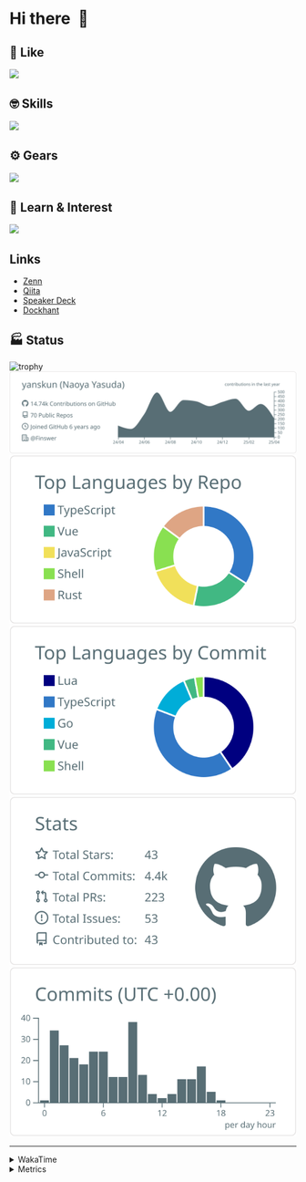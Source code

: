 # Hi there&nbsp; :wave:

## 💌 Like
<img src="https://go-skill-icons.vercel.app/api/icons?i=github" />

## 🤓 Skills
<img src="https://go-skill-icons.vercel.app/api/icons?i=js,ts,vue,nuxtjs,react,nextjs,go,lua,git" />

## ⚙️ Gears
<img src="https://go-skill-icons.vercel.app/api/icons?i=neovim,vscode,githubcopilot,alacritty,tmux" />

## 📖 Learn & Interest
<img src="https://go-skill-icons.vercel.app/api/icons?i=rust,deno,css,zig,playwright,githubactions,storybook,netlify,eslint" />

## Links
- [Zenn](https://zenn.dev/yanskun)
- [Qiita](https://qiita.com/yanskun)
- [Speaker Deck](https://speakerdeck.com/yanskun)
- [Dockhant](https://www.dockhunt.com/users/yanskun)

<!-- https://github.com/ryo-ma/github-profile-trophy -->

## 🏭 Status

<img src="https://github-profile-trophy.vercel.app/?username=yanskun&theme=onedark&row=1" alt="trophy">

<!-- https://github.com/vn7n24fzkq/github-profile-summary-cards -->
<picture>
  <source media="(prefers-color-scheme: dark)" srcset="https://raw.githubusercontent.com/yanskun/yanskun/master/profile-summary-card-output/nord_dark/0-profile-details.svg">
 <img src="https://raw.githubusercontent.com/yanskun/yanskun/master/profile-summary-card-output/default/0-profile-details.svg">
</picture>
<br>
<picture>
  <source media="(prefers-color-scheme: dark)" srcset="https://raw.githubusercontent.com/yanskun/yanskun/master/profile-summary-card-output/nord_dark/1-repos-per-language.svg">
 <img src="https://raw.githubusercontent.com/yanskun/yanskun/master/profile-summary-card-output/default/1-repos-per-language.svg">
</picture>
<picture>
  <source media="(prefers-color-scheme: dark)" srcset="https://raw.githubusercontent.com/yanskun/yanskun/master/profile-summary-card-output/nord_dark/2-most-commit-language.svg">
 <img src="https://raw.githubusercontent.com/yanskun/yanskun/master/profile-summary-card-output/default/2-most-commit-language.svg">
</picture>
<br>
<picture>
  <source media="(prefers-color-scheme: dark)" srcset="https://raw.githubusercontent.com/yanskun/yanskun/master/profile-summary-card-output/nord_dark/3-stats.svg">
 <img src="https://raw.githubusercontent.com/yanskun/yanskun/master/profile-summary-card-output/default/3-stats.svg">
</picture>
<picture>
  <source media="(prefers-color-scheme: dark)" srcset="https://raw.githubusercontent.com/yanskun/yanskun/master/profile-summary-card-output/nord_dark/4-productive-time.svg">
 <img src="https://raw.githubusercontent.com/yanskun/yanskun/master/profile-summary-card-output/default/4-productive-time.svg">
</picture>

---

<details>
  <summary>WakaTime</summary>
<!--START_SECTION:waka-->
![Code Time](http://img.shields.io/badge/Code%20Time-2%2C076%20hrs%2045%20mins-blue)

**🐱 My GitHub Data** 

> 📦 149.1 kB Used in GitHub's Storage 
 > 
> 💼 Opted to Hire
 > 
> 📜 130 Public Repositories 
 > 
> 🔑 4 Private Repositories 
 > 
**I'm an Early 🐤** 

```text
🌞 Morning                11125 commits       ████░░░░░░░░░░░░░░░░░░░░░   15.41 % 
🌆 Daytime                41208 commits       ██████████████░░░░░░░░░░░   57.09 % 
🌃 Evening                16255 commits       ██████░░░░░░░░░░░░░░░░░░░   22.52 % 
🌙 Night                  3594 commits        █░░░░░░░░░░░░░░░░░░░░░░░░   04.98 % 
```
📅 **I'm Most Productive on Tuesday** 

```text
Monday                   11187 commits       ████░░░░░░░░░░░░░░░░░░░░░   15.50 % 
Tuesday                  15656 commits       █████░░░░░░░░░░░░░░░░░░░░   21.69 % 
Wednesday                14388 commits       █████░░░░░░░░░░░░░░░░░░░░   19.93 % 
Thursday                 13229 commits       █████░░░░░░░░░░░░░░░░░░░░   18.33 % 
Friday                   12348 commits       ████░░░░░░░░░░░░░░░░░░░░░   17.11 % 
Saturday                 2272 commits        █░░░░░░░░░░░░░░░░░░░░░░░░   03.15 % 
Sunday                   3102 commits        █░░░░░░░░░░░░░░░░░░░░░░░░   04.30 % 
```


📊 **This Week I Spent My Time On** 

```text
🕑︎ Time Zone: Asia/Tokyo

💬 Programming Languages: 
TypeScript               19 hrs 18 mins      ██████████████████████░░░   88.84 % 
Other                    58 mins             █░░░░░░░░░░░░░░░░░░░░░░░░   04.46 % 
Markdown                 24 mins             ░░░░░░░░░░░░░░░░░░░░░░░░░   01.86 % 
Go                       24 mins             ░░░░░░░░░░░░░░░░░░░░░░░░░   01.86 % 
YAML                     17 mins             ░░░░░░░░░░░░░░░░░░░░░░░░░   01.37 % 

🔥 Editors: 
Neovim                   18 hrs 7 mins       █████████████████████░░░░   83.36 % 
VS Code                  3 hrs 37 mins       ████░░░░░░░░░░░░░░░░░░░░░   16.64 % 

💻 Operating System: 
Mac                      21 hrs 44 mins      █████████████████████████   100.00 % 
```


 Last Updated on 18/04/2025 05:19:50 UTC
<!--END_SECTION:waka-->
</details>

<details>
  <summary>Metrics</summary>
  <img src="https://github.com/yanskun/yanskun/blob/main/github-metrics.svg" alt="Metrics">
</details>
